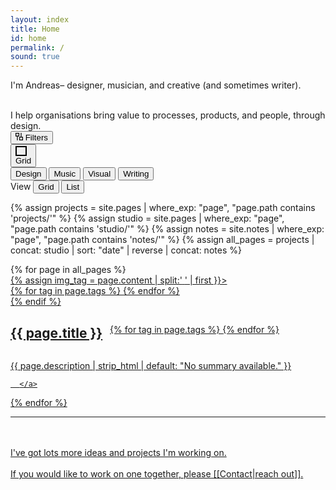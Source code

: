 ```yaml
---
layout: index
title: Home
id: home
permalink: /
sound: true
---
```


<!-- <div id="sound-gate" class="overlay">
  <div class="overlay-content">
    <p style="margin-top:0">Would you like to enable sound?</p>
    <div style="display: flex; flex-direction: row;gap: 16px; padding-top: 16p;">
      <button  id="sound-yes">Yes</button>
      <p>/</p>
      <button href="#" id="sound-no">No</button>
    </div>
  </div>
</div> -->
<!-- Header -->
<section class="header">
  <div class="intro-text">
    <p>I'm Andreas–
      <span class="design" data-filter="design">designer</span>,
      <span class="music" data-filter="music">musician</span>, and
      <span class="visual" data-filter="visual">creative</span> (and sometimes <span class="writing" data-filter="writing">writer</span>).
    </p>
    <br>
    I help organisations bring value to processes, products, and people, through design.
  </div>

  <!-- <div class="experiences">
    <div class="experience-section">
      <div class="section-label">NOW</div>
      <div class="experience-item">
        <div class="company">
          <a class ="external"
            href="https://www.service.nsw.gov.au/about-us/digital-capabilities"
            >Service NSW</a
          >
        </div>
        <div class="role">Product Design</div>
      </div>
    </div>
    <div class="experience-section">
      <div class="section-label">PREVIOUSLY</div>
      <div class="experience-item">
        <div class="company">
          <a class ="external" href="https://www.icare.nsw.gov.au/about-us">icare</a>
        </div>
        <div class="role">Intelligent Automation</div>
      </div>
      <div class="experience-item">
        <div class="company">
          <a class ="external"
            href="https://www.sydney.edu.au/courses/courses/uc/bachelor-of-design-interaction-design.html"
            >University of Sydney</a
          >
        </div>
        <div class="role">Design Tutor</div>
      </div>
    </div>
  </div> -->
</section>

<!-- Toolbar -->
<div>
  <div class="toolbar mobile-controls">
    <div class="" style="display:flex; gap: 6px">
      <button type="button" class="tag inactive filter" id="filter-toggle">
        <svg
          xmlns="http://www.w3.org/2000/svg"
          width="12"
          height="12"
          viewBox="0 0 12 12"
          fill=""><path
          fill-rule="evenodd"
          clip-rule="evenodd"
          d="M6 5.71429L3.59961 5.71387V12H2.40039V5.71387L0 5.71429V0H6V5.71429ZM1.2002 4.57129H4.7998V1.14258H1.2002V4.57129Z" fill="#"/><path
          fill-rule="evenodd"
          clip-rule="evenodd"
          d="M12 6.28571L9.59961 6.28613V0H8.40039V6.28613L6 6.28571V12H12V6.28571ZM7.2002 7.42871H10.7998V10.8574H7.2002V7.42871Z" fill="#"/></svg>
        Filters
      </button>
      <button type="button" class="tag inactive" data-filter="design" style="display:none" >
          <span class="tag-square"></span>
        </button>
        <!-- <button type="button" class="tag" data-filter="research">Research</button> -->
        <button type="button" class="tag inactive" data-filter="music" style="display:none;" >
          <span class="tag-square"></span>
        </button>
        <button type="button" class="tag inactive" data-filter="visual" style="display:none;" ><span class="tag-square"></span></button>
        <button type="button" class="tag inactive" data-filter="writing" style="display:none;" >
          <span class="tag-square"></span>
        </button>
    </div>
    <button type="button" class="tag inactive view">
      <div class="" style="display: flex; width: 14px; height: 12px; flex-direction: column; align-items: flex-start; gap: 10px; border-style: solid; border-width: 2px; border-color: #100F0F);"></div>
      Grid
    </button>
  </div>
  <div class ="toolbar">
    <div class="tags">
      <button type="button" class="tag inactive" data-filter="design">
        <span class="tag-square"></span>Design
      </button>
      <!-- <button type="button" class="tag" data-filter="research">Research</button> -->
      <button type="button" class="tag inactive" data-filter="music">
        <span class="tag-square"></span>Music
      </button>
      <button type="button" class="tag inactive" data-filter="visual"><span class="tag-square"></span>Visual</button>
      <button type="button" class="tag inactive" data-filter="writing">
        <span class="tag-square"></span>Writing
      </button>
    </div>
    <div class="view-controls">
      <span class="view-label">View</span>
      <button type="button" class="tag view-control active" id="grid-button">
        <div class="grid-icon"></div>
        Grid
      </button>
      <button type="button" class="tag view-control" id="list-button">
        <div class="list-icon" style="">
          <div class="list-bar" style=""></div>
          <div class="list-bar" style=""></div>
        </div>
        List
      </button>
    </div>
  </div>
</div>


{% assign projects = site.pages | where_exp: "page", "page.path contains 'projects/'" %}
{% assign studio = site.pages | where_exp: "page", "page.path contains 'studio/'" %}
{% assign notes = site.notes | where_exp: "page", "page.path contains 'notes/'" %}
{% assign all_pages = projects | concat: studio | sort: "date" | reverse | concat: notes %}

<!-- Project Grid -->
<div class="project-grid">
  {% for page in all_pages %}
  <div class="project" data-tags="{{ page.tags | join: ', ' }}">
      <a href="{{ site.baseurl }}{{ page.url }}" class="internal-link no-underline">
        {% assign img_tag = page.content | split:'<img ' | slice: 1 | first %} 
        {% if img_tag %}
        <div class="project-image">
          <img style="margin-block-end: 0em" {{ img_tag | split:'>' | first }}>
          <div class="project-tags" aria-label="Tags: {{ page.tags | join: ', ' }}">
            {% for tag in page.tags %}
              <span class="tag-dot {{ tag | downcase }}" aria-hidden="true"></span>
            {% endfor %}
          </div>
        </div>
        {% endif %}
        <div style="display: flex; align-items: center; gap: 12px; align-self: stretch;">
          <h2 class="project-title">{{ page.title }}</h2>
          <div class="project-tags-list" aria-label="Tags: {{ page.tags | join: ', ' }}">
            {% for tag in page.tags %}
              <span class="tag-dot {{ tag | downcase }}" aria-hidden="true"></span>
            {% endfor %}
          </div>
        </div>
        <p class="project-description">
          {{ page.description | strip_html | default: "No summary available." }}</p>
        
      </a>
  </div>
  {% endfor %}
</div>
<hr>
<br>
<br>
I've got lots more ideas and projects I'm working on. <br><br>
If you would like to work on one together, please [[Contact|reach out]].
